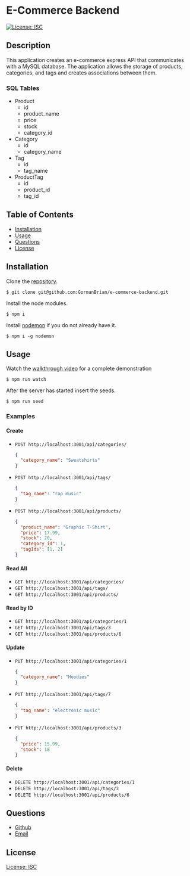 # E-Commerce Backend

[![License: ISC](https://img.shields.io/badge/License-ISC-blue.svg)](https://opensource.org/licenses/ISC)

## Description

This application creates an e-commerce express API that communicates with a MySQL database. The application allows the storage of products, categories, and tags and creates associations between them.

### SQL Tables

- Product
  - id
  - product_name
  - price
  - stock
  - category_id
- Category
  - id
  - category_name
- Tag
  - id
  - tag_name
- ProductTag
  - id
  - product_id
  - tag_id

## Table of Contents

- [Installation](#installation)
- [Usage](#usage)
- [Questions](#questions)
- [License](#license)

## Installation

Clone the [repository](https://github.com/GormanBrian/e-commerce-backend).

```
$ git clone git@github.com:GormanBrian/e-commerce-backend.git
```

Install the node modules.

```console
$ npm i
```

Install [nodemon](https://www.npmjs.com/package/nodemon) if you do not already have it.

```console
$ npm i -g nodemon
```

## Usage

Watch the [walkthrough video](https://drive.google.com/file/d/1YgHCUEVC9zsgoUuWXVP0jUmJwPVyE3HR/view) for a complete demonstration

```console
$ npm run watch
```

After the server has started insert the seeds.

```console
$ npm run seed
```

### Examples

#### Create

- `POST http://localhost:3001/api/categories/`
  ```json
  {
    "category_name": "Sweatshirts"
  }
  ```
- `POST http://localhost:3001/api/tags/`
  ```json
  {
    "tag_name": "rap music"
  }
  ```
- `POST http://localhost:3001/api/products/`
  ```json
  {
    "product_name": "Graphic T-Shirt",
    "price": 17.99,
    "stock": 20,
    "category_id": 1,
    "tagIds": [1, 2]
  }
  ```

#### Read All

- `GET http://localhost:3001/api/categories/`
- `GET http://localhost:3001/api/tags/`
- `GET http://localhost:3001/api/products/`

#### Read by ID

- `GET http://localhost:3001/api/categories/1`
- `GET http://localhost:3001/api/tags/3`
- `GET http://localhost:3001/api/products/6`

#### Update

- `PUT http://localhost:3001/api/categories/1`
  ```json
  {
    "category_name": "Hoodies"
  }
  ```
- `PUT http://localhost:3001/api/tags/7`
  ```json
  {
    "tag_name": "electronic music"
  }
  ```
- `PUT http://localhost:3001/api/products/3`
  ```json
  {
    "price": 15.99,
    "stock": 18
  }
  ```

#### Delete

- `DELETE http://localhost:3001/api/categories/1`
- `DELETE http://localhost:3001/api/tags/3`
- `DELETE http://localhost:3001/api/products/6`

## Questions

- [Github](https://github.com/gormanbrian)
- [Email](mailto:briangorman99@gmail.com)

## License

[License: ISC](https://opensource.org/licenses/ISC)
